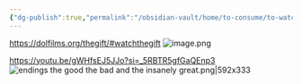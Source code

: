 ```yaml
---
{"dg-publish":true,"permalink":"/obsidian-vault/home/to-consume/to-watch/"}
---
```


https://dolfilms.org/thegift/#watchthegift
![image.png](/img/user/Obsidian%20Vault/images/image.png)

https://youtu.be/gWHfsEJ5JJo?si=_5RBTR5gfGaQEnp3
![endings the good the bad and the insanely great.png|592x333](/img/user/Obsidian%20Vault/images/endings%20the%20good%20the%20bad%20and%20the%20insanely%20great.png)


